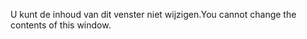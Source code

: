 <span data-ttu-id="b6ccc-101">U kunt de inhoud van dit venster niet wijzigen.</span><span class="sxs-lookup"><span data-stu-id="b6ccc-101">You cannot change the contents of this window.</span></span>